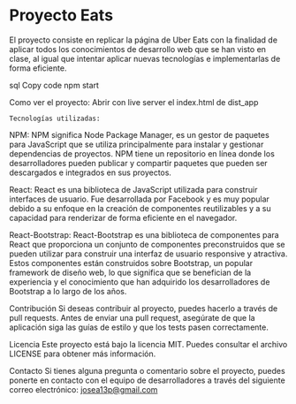 # Proyecto Eats


El proyecto consiste en replicar la página de Uber Eats con la finalidad de aplicar todos los conocimientos de desarrollo web que se han visto en clase, al igual que intentar aplicar
nuevas tecnologías e implementarlas de forma eficiente.

sql
Copy code
npm start


   Como ver el proyecto:
             Abrir con live server el index.html de dist_app 

    Tecnologías utilizadas:
NPM: NPM significa Node Package Manager, es un gestor de paquetes para JavaScript que se utiliza principalmente para instalar y gestionar dependencias de proyectos. NPM tiene un repositorio en línea donde los desarrolladores pueden publicar y compartir paquetes que pueden ser descargados e integrados en sus proyectos.

React: React es una biblioteca de JavaScript utilizada para construir interfaces de usuario. Fue desarrollada por Facebook y es muy popular debido a su enfoque en la creación de componentes reutilizables y a su capacidad para renderizar de forma eficiente en el navegador.

React-Bootstrap: React-Bootstrap es una biblioteca de componentes para React que proporciona un conjunto de componentes preconstruidos que se pueden utilizar para construir una interfaz de usuario responsive y atractiva. Estos componentes están construidos sobre Bootstrap, un popular framework de diseño web, lo que significa que se benefician de la experiencia y el conocimiento que han adquirido los desarrolladores de Bootstrap a lo largo de los años.


Contribución
Si deseas contribuir al proyecto, puedes hacerlo a través de pull requests. Antes de enviar una pull request, asegúrate de que la aplicación siga las guías de estilo y que los tests pasen correctamente.

Licencia
Este proyecto está bajo la licencia MIT. Puedes consultar el archivo LICENSE para obtener más información.

Contacto
Si tienes alguna pregunta o comentario sobre el proyecto, puedes ponerte en contacto con el equipo de desarrolladores a través del siguiente correo electrónico: josea13p@gmail.com
